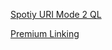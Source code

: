 [Spotiy URI Mode 2 QL](https://bit.ly/3HvZx1q)


[Premium Linking](https://spotify.app.link/?%243p=a_facebook&~ad_id={{ad.id}}&~ad_name={{ad.name}}&~ad_set_id={{adset.id}}&~ad_set_name={{adset.name}}&~campaign={{campaign.name}}&~campaign_id={{campaign.id}}&$android_deeplink_path=spotify:upsell:premium_in_app_destination&$fallback_url=https%3A%2F%2Fwww.spotify.com%2Fpremium%2F&$web_only=true&utm_source=instagram_gb_targeted_accountsharers_adrecall&utm_medium=pr&utm_campaign=2022q1_music_na_musicmarketing_bts_na&utm_content=na_yes&~creative_name=ar_1000x250_leadform_article_yes_na_na)
